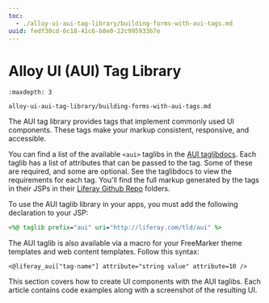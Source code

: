 ```yaml
---
toc:
  - ./alloy-ui-aui-tag-library/building-forms-with-aui-tags.md
uuid: fedf30cd-6c18-41c6-b8e0-22c995933b7e
---
```

# Alloy UI (AUI) Tag Library 

```{toctree}
:maxdepth: 3

alloy-ui-aui-tag-library/building-forms-with-aui-tags.md
```

The AUI tag library provides tags that implement commonly used UI components.  These tags make your markup consistent, responsive, and accessible. 

You can find a list of the available `<aui>` taglibs in the  [AUI taglibdocs](https://learn.liferay.com/reference/latest/en/dxp/taglibs/util-taglib/aui/tld-summary.html).  Each taglib has a list of attributes that can be passed to the tag. Some of  these are required, and some are optional. See the taglibdocs to view the  requirements for each tag. You'll find the full markup generated by the tags in  their JSPs in their  [Liferay Github Repo](https://github.com/liferay/liferay-portal/tree/7.2.x/portal-web/docroot/html/taglib/aui)  folders.

To use the AUI taglib library in your apps, you must add the following  declaration to your JSP:

```jsp
<%@ taglib prefix="aui" uri="http://liferay.com/tld/aui" %>
```

The AUI taglib is also available via a macro for your FreeMarker theme templates  and web content templates. Follow this syntax:

```
<@liferay_aui["tag-name"] attribute="string value" attribute=10 />
```

This section covers how to create UI components with the AUI taglibs. Each  article contains code examples along with a screenshot of the resulting UI.
